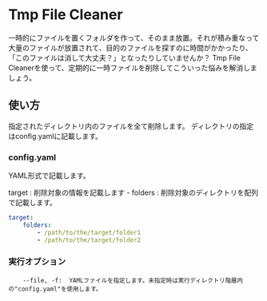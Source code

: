 # Tmp File Cleaner

一時的にファイルを置くフォルダを作って、そのまま放置。それが積み重なって大量のファイルが放置されて、目的のファイルを探すのに時間がかかったり、「このファイルは消して大丈夫？」となったりしていませんか？
Tmp File Cleanerを使って、定期的に一時ファイルを削除してこういった悩みを解消しましょう。

## 使い方

指定されたディレクトリ内のファイルを全て削除します。
ディレクトリの指定はconfig.yamlに記載します。

### config.yaml
YAML形式で記載します。

target : 削除対象の情報を記載します
    - folders : 削除対象のディレクトリを配列で記載します。

``` config.yaml
target: 
    folders: 
        - /path/to/the/target/folder1
        - /path/to/the/target/folder2
```

### 実行オプション

```
    --file, -f:  YAMLファイルを指定します。未指定時は実行ディレクトリ階層内の"config.yaml"を使用します。
```

